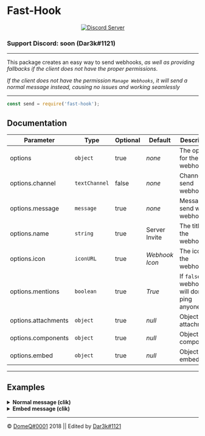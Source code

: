 

Fast-Hook
========

<div align="center">
    <p>
        <a href="https://discord.com/invite/Qjuy3AHAYy"><img src="https://discordapp.com/api/guilds/794655657433104425/embed.png" alt="Discord Server" /></a>
    </p>
</div> 

### Support Discord: soon (Dar3k#1121)

---

This package creates an easy way to send webhooks, *as well as providing fallbacks if the client does not have the proper permissions*.

*If the client does not have the permission `Manage Webhooks`, it will send a normal message instead, causing no issues and working seamlessly*

---

```js
const send = require('fast-hook');
```

## Documentation
Parameter | Type          | Optional | Default        | Description
--- |---------------|----------|----------------| ---
options | `object`      | true     | *none*         | The options for the webhook
options.channel | `textChannel` | false    | *none*         | Channel to send webhook
options.message | `message`     | true     | *none*         | Message to send with webhook
options.name | `string`      | true     | Server Invite  | The title of the webhook
options.icon | `iconURL`     | true     | *Webhook Icon* | The icon of the webhook
options.mentions | `boolean`     | true     | *True*         | If `false` webhook will don't ping anyone.
options.attachments | `object`      | true     | *null*         | Object with attachments
options.components | `object`      | true     | *null*         | Object with components
options.embed | `object` | true | *null* | Object with embeds
---

## Examples

<details>
  <summary><b>Normal message (clik)</b></summary>

  ![](https://i.imgur.com/rW8ciG1.png) 
```js
const send = require('fast-hook');


send({
    channel: message.channel,
    message: 'Current Settings...',
    name: 'Settings',
    icon: 'https://i.imgur.com/X9eAmHm.png',
    mentions: false,
})
```
</details>

<details>
  <summary><b>Embed message (clik)</b></summary>

![](https://i.imgur.com/U4lItWR.png) 
```js
const Discord = require('discord.js');
const send = require('fast-hook');

const embed = new Discord.MessageEmbed()
    .setColor("#77C2AE")
    .setTitle(`California`)
    .setDescription(`**By *Clayton James***`)
    .setFooter(`Just a normal embed!`);

send({
    channel: message.channel,
    embeds: [embed],
    name: 'Now Playing',
    icon: 'https://i.imgur.com/44YTwve.png',
    mentions: false
})
```
</details>

---

© [DomeQ#0001](https://discord.gg) 2018 || Edited by [Dar3k#1121](https://discord.gg/)